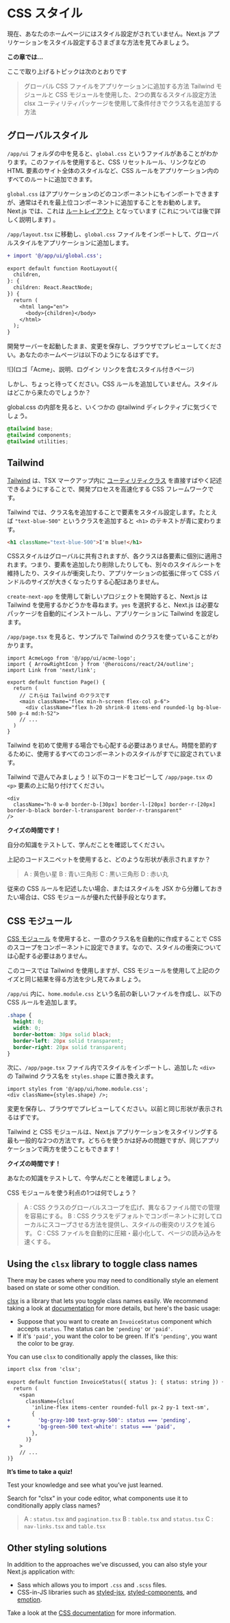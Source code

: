 # CSS スタイル

現在、あなたのホームページにはスタイル設定がされていません。Next.js アプリケーションをスタイル設定するさまざまな方法を見てみましょう。

**この章では...**

ここで取り上げるトピックは次のとおりです

> グローバル CSS ファイルをアプリケーションに追加する方法
> Tailwind モジュールと CSS モジュールを使用した、2つの異なるスタイル設定方法
> clsx ユーティリティパッケージを使用して条件付きでクラス名を追加する方法

## グローバルスタイル

`/app/ui` フォルダの中を見ると、`global.css` というファイルがあることがわかります。このファイルを使用すると、CSS リセットルール、リンクなどの HTML 要素のサイト全体のスタイルなど、CSS ルールをアプリケーション内のすべてのルートに追加できます。

`global.css` はアプリケーションのどのコンポーネントにもインポートできますが、通常はそれを最上位コンポーネントに追加することをお勧めします。Next.js では、これは [ルートレイアウト](https://nextjs.org/docs/app/building-your-application/routing/pages-and-layouts#root-layout-required) となっています (これについては後で詳しく説明します) 。

`/app/layout.tsx` に移動し、`global.css` ファイルをインポートして、グローバルスタイルをアプリケーションに追加します。

```diff ts:/app/layout.tsx
+ import '@/app/ui/global.css';
 
export default function RootLayout({
  children,
}: {
  children: React.ReactNode;
}) {
  return (
    <html lang="en">
      <body>{children}</body>
    </html>
  );
}
```

開発サーバーを起動したまま、変更を保存し、ブラウザでプレビューしてください。あなたのホームページは以下のようになるはずです。

![](ロゴ「Acme」、説明、ログイン リンクを含むスタイル付きページ)

しかし、ちょっと待ってください。CSS ルールを追加していません。スタイルはどこから来たのでしょうか？

global.css の内部を見ると、いくつかの @tailwind ディレクティブに気づくでしょう。

```css:/app/ui/global.css
@tailwind base;
@tailwind components;
@tailwind utilities;
```

## Tailwind

[Tailwind](https://tailwindcss.com/) は、TSX マークアップ内に [ユーティリティクラス](https://tailwindcss.com/docs/utility-first) を直接すばやく記述できるようにすることで、開発プロセスを高速化する CSS フレームワークです。

Tailwind では、クラス名を追加することで要素をスタイル設定します。たとえば `"text-blue-500"` というクラスを追加すると `<h1>` のテキストが青に変わります。

```html
<h1 className="text-blue-500">I'm blue!</h1>
```

CSSスタイルはグローバルに共有されますが、各クラスは各要素に個別に適用されます。つまり、要素を追加したり削除したりしても、別々のスタイルシートを維持したり、スタイルが衝突したり、アプリケーションの拡張に伴って CSS バンドルのサイズが大きくなったりする心配はありません。

`create-next-app` を使用して新しいプロジェクトを開始すると、Next.js は Tailwind を使用するかどうかを尋ねます。`yes` を選択すると、Next.js は必要なパッケージを自動的にインストールし、アプリケーションに Tailwind を設定します。

`/app/page.tsx` を見ると、サンプルで Tailwind のクラスを使っていることがわかります。

```ts:/app/page.tsx
import AcmeLogo from '@/app/ui/acme-logo';
import { ArrowRightIcon } from '@heroicons/react/24/outline';
import Link from 'next/link';
 
export default function Page() {
  return (
    // これらは Tailwind のクラスです
    <main className="flex min-h-screen flex-col p-6">
      <div className="flex h-20 shrink-0 items-end rounded-lg bg-blue-500 p-4 md:h-52">
    // ...
  )
}
```

Tailwind を初めて使用する場合でも心配する必要はありません。時間を節約するために、使用するすべてのコンポーネントのスタイルがすでに設定されています。

Tailwind で遊んでみましょう！以下のコードをコピーして `/app/page.tsx` の `<p>` 要素の上に貼り付けてください。

```ts:app/page.tsx
<div
  className="h-0 w-0 border-b-[30px] border-l-[20px] border-r-[20px] border-b-black border-l-transparent border-r-transparent"
/>
```

**クイズの時間です！**

自分の知識をテストして、学んだことを確認してください。

上記のコードスニペットを使用すると、どのような形状が表示されますか？

> A : 黄色い星
> B : 青い三角形
> C : 黒い三角形
> D : 赤い丸

従来の CSS ルールを記述したい場合、またはスタイルを JSX から分離しておきたい場合は、CSS モジュールが優れた代替手段となります。

## CSS モジュール

[CSS モジュール](https://nextjs.org/docs/basic-features/built-in-css-support) を使用すると、一意のクラス名を自動的に作成することで CSS のスコープをコンポーネントに設定できます。なので、スタイルの衝突については心配する必要はありません。

このコースでは Tailwind を使用しますが、CSS モジュールを使用して上記のクイズと同じ結果を得る方法を少し見てみましょう。

`/app/ui` 内に、`home.module.css` という名前の新しいファイルを作成し、以下の CSS ルールを追加します。

```css:/app/ui/home.module.css
.shape {
  height: 0;
  width: 0;
  border-bottom: 30px solid black;
  border-left: 20px solid transparent;
  border-right: 20px solid transparent;
}
```

次に、`/app/page.tsx` ファイル内でスタイルをインポートし、追加した `<div>` の Tailwind クラス名を `styles.shape` に置き換えます。

```ts:/app/page.tsx
import styles from '@/app/ui/home.module.css';
<div className={styles.shape} />;
```

変更を保存し、ブラウザでプレビューしてください。以前と同じ形状が表示されるはずです。

Tailwind と CSS モジュールは、Next.js アプリケーションをスタイリングする最も一般的な2つの方法です。どちらを使うかは好みの問題ですが、同じアプリケーションで両方を使うこともできます！

**クイズの時間です！**

あなたの知識をテストして、今学んだことを確認しましょう。

CSS モジュールを使う利点の1つは何でしょう？

> A : CSS クラスのグローバルスコープを広げ、異なるファイル間での管理を容易にする。
> B : CSS クラスをデフォルトでコンポーネントに対してローカルにスコープさせる方法を提供し、スタイルの衝突のリスクを減らす。
> C : CSS ファイルを自動的に圧縮・最小化して、ページの読み込みを速くする。

## Using the `clsx` library to toggle class names
There may be cases where you may need to conditionally style an element based on state or some other condition.

[clsx](https://www.npmjs.com/package/clsx) is a library that lets you toggle class names easily. We recommend taking a look at [documentation](https://github.com/lukeed/clsx) for more details, but here's the basic usage:

* Suppose that you want to create an `InvoiceStatus` component which accepts `status`. The status can be `'pending'` or `'paid'`.
* If it's `'paid'`, you want the color to be green. If it's `'pending'`, you want the color to be gray.

You can use `clsx` to conditionally apply the classes, like this:

```diff /app/ui/invoices/status.tsx
import clsx from 'clsx';
 
export default function InvoiceStatus({ status }: { status: string }) {
  return (
    <span
      className={clsx(
        'inline-flex items-center rounded-full px-2 py-1 text-sm',
        {
+         'bg-gray-100 text-gray-500': status === 'pending',
+         'bg-green-500 text-white': status === 'paid',
        },
      )}
    >
    // ...
)}
```

**It’s time to take a quiz!**

Test your knowledge and see what you’ve just learned.

Search for "clsx" in your code editor, what components use it to conditionally apply class names?

> A : `status.tsx` and `pagination.tsx`
> B : `table.tsx` and `status.tsx`
> C : `nav-links.tsx` and `table.tsx`

## Other styling solutions

In addition to the approaches we've discussed, you can also style your Next.js application with:

* Sass which allows you to import `.css` and `.scss` files.
* CSS-in-JS libraries such as [styled-jsx](), [styled-components](), and [emotion]().

Take a look at the [CSS documentation]() for more information.